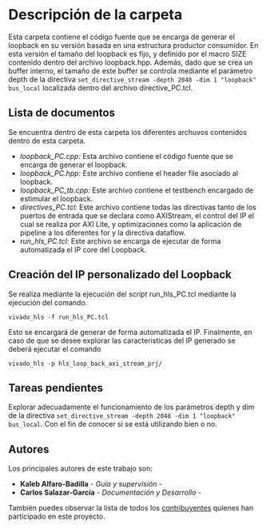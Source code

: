 # Descripción de la carpeta

Esta carpeta contiene el código fuente que se encarga de generar el loopback en su versión basada en una estructura productor consumidor. En esta versión el tamaño del loopback es fijo, y definido por el macro SIZE contenido dentro del archivo loopback.hpp. Además, dado que se crea un buffer interno, el tamaño de este buffer se controla mediante el parámetro  depth de la directiva ```set_directive_stream -depth 2048 -dim 1 "loopback" bus_local``` localizada dentro del archivo directive_PC.tcl.

## Lista de documentos

Se encuentra dentro de esta carpeta los diferentes archuvos contenidos dentro de esta carpeta.

* *loopback_PC.cpp:* Esta archivo contiene el código fuente que se encarga de generar el loopback.
* *loopback_PC.hpp:* Este archivo contiene el header file asociado al loopback.
* *loopback_PC_tb.cpp:* Este archivo contiene el testbench encargado de estimular el loopback.
* *directives_PC.tcl:* Este archivo contiene todas las directivas tanto de los puertos de entrada que se declara como AXIStream, el control del IP el cual se realiza por AXI Lite, y optimizaciones como la aplicación de pipeline a los diferentes for y la directiva dataflow.
* *run_hls_PC.tcl:* Este archivo se encarga de ejecutar de forma automatizada el IP core del Loopback.


## Creación del IP personalizado del Loopback

Se realiza mediante la ejecución del script  run_hls_PC.tcl mediante la ejecución del comando.

```
vivado_hls -f run_hls_PC.tcl
```

Esto se encargará de generar de forma automatizada el IP. Finalmente, en caso de que se desee explorar las caracteristicas del IP generado se deberá ejecutar el comando

```
vivado_hls -p hls_loop_back_axi_stream_prj/
```

## Tareas pendientes

Explorar adecuadamente el funcionamiento de los parámetros depth y dim de la directiva ```set_directive_stream -depth 2048 -dim 1 "loopback" bus_local```. Con el fin de conocer si se está utilizando bien o no.

## Autores

Los principales autores de este trabajo son:

* **Kaleb Alfaro-Badilla** - *Guía y supervisión* - 
* **Carlos Salazar-García** - *Documentación y Desarrollo* -

También puedes observar la lista de todos los [contribuyentes](https://github.com/cadriansalazarg/InterfacesZynq/contributors) quíenes han participado en este proyecto. 
